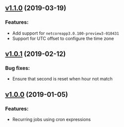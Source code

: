## [v1.1.0](https://github.com/logiqsystem/cronquery/releases/tag/v1.1.0) (2019-03-19)
### Features:
- Add support for `netcoreapp3.0.100-preview3-010431`
- Support for UTC offset to configure the time zone

## [v1.0.1](https://github.com/logiqsystem/cronquery/releases/tag/v1.0.1) (2019-02-12)
### Bug fixes:
- Ensure that second is reset when hour not match

## [v1.0.0](https://github.com/logiqsystem/cronquery/releases/tag/v1.0.0) (2019-01-05)
### Features:
- Recurring jobs using cron expressions
